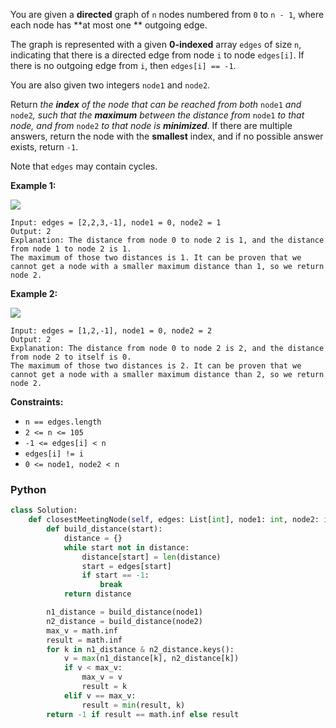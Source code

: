 You are given a  **directed**  graph of  `n`  nodes numbered from  `0`  to  `n - 1`, where each node has  **at most one
**  outgoing edge.

The graph is represented with a given  **0-indexed**  array  `edges`  of size  `n`, indicating that there is a directed
edge from node  `i`  to node  `edges[i]`. If there is no outgoing edge from  `i`, then  `edges[i] == -1`.

You are also given two integers  `node1`  and  `node2`.

Return  _the  **index**  of the node that can be reached from both_ `node1` _and_ `node2`_, such that the  **maximum**
between the distance from_ `node1` _to that node, and from_ `node2` _to that node is  **minimized**_. If there are
multiple answers, return the node with the  **smallest**  index, and if no possible answer exists, return  `-1`.

Note that  `edges`  may contain cycles.

**Example 1:**

![](https://assets.leetcode.com/uploads/2022/06/07/graph4drawio-2.png)

```
Input: edges = [2,2,3,-1], node1 = 0, node2 = 1
Output: 2
Explanation: The distance from node 0 to node 2 is 1, and the distance from node 1 to node 2 is 1.
The maximum of those two distances is 1. It can be proven that we cannot get a node with a smaller maximum distance than 1, so we return node 2.
```

**Example 2:**

![](https://assets.leetcode.com/uploads/2022/06/07/graph4drawio-4.png)

```
Input: edges = [1,2,-1], node1 = 0, node2 = 2
Output: 2
Explanation: The distance from node 0 to node 2 is 2, and the distance from node 2 to itself is 0.
The maximum of those two distances is 2. It can be proven that we cannot get a node with a smaller maximum distance than 2, so we return node 2.
```

**Constraints:**

- `n == edges.length`
- `2 <= n <= 105`
- `-1 <= edges[i] < n`
- `edges[i] != i`
- `0 <= node1, node2 < n`

### Python

```py
class Solution:
    def closestMeetingNode(self, edges: List[int], node1: int, node2: int) -> int:
        def build_distance(start):
            distance = {}
            while start not in distance:
                distance[start] = len(distance)
                start = edges[start]
                if start == -1:
                    break
            return distance

        n1_distance = build_distance(node1)
        n2_distance = build_distance(node2)
        max_v = math.inf
        result = math.inf
        for k in n1_distance & n2_distance.keys():
            v = max(n1_distance[k], n2_distance[k])
            if v < max_v:
                max_v = v
                result = k
            elif v == max_v:
                result = min(result, k)
        return -1 if result == math.inf else result
```
